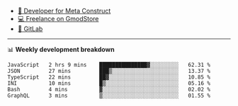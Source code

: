 - [🎈 Developer for Meta Construct](https://metastruct.net)
- [💻 Freelance on GmodStore](https://www.gmodstore.com/users/Tenrys)
- [🦊 GitLab](https://gitlab.com/Tenrys)

---

📊 **Weekly development breakdown**
<!--START_SECTION:waka-->

```text
JavaScript   2 hrs 9 mins    ███████████████▓░░░░░░░░░   62.31 %
JSON         27 mins         ███▒░░░░░░░░░░░░░░░░░░░░░   13.37 %
TypeScript   22 mins         ██▓░░░░░░░░░░░░░░░░░░░░░░   10.85 %
INI          10 mins         █▒░░░░░░░░░░░░░░░░░░░░░░░   05.16 %
Bash         4 mins          ▓░░░░░░░░░░░░░░░░░░░░░░░░   02.02 %
GraphQL      3 mins          ▒░░░░░░░░░░░░░░░░░░░░░░░░   01.55 %
```

<!--END_SECTION:waka-->
